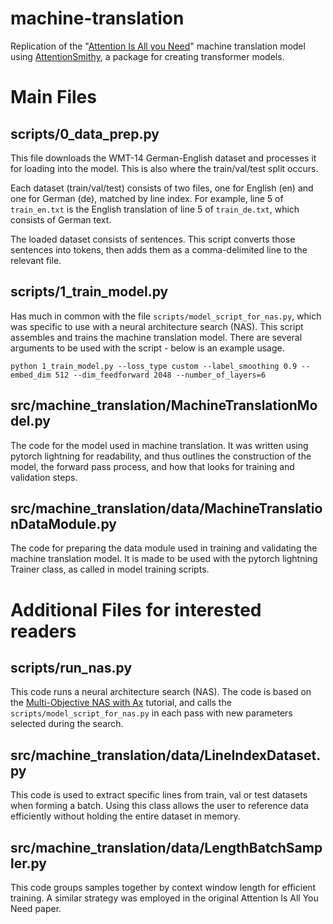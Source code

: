 # machine-translation
Replication of the "[Attention Is All you Need](https://arxiv.org/abs/1706.03762)" machine translation model using [AttentionSmithy](https://github.com/xomicsdatascience/AttentionSmithy), a package for creating transformer models.

# Main Files
## scripts/0_data_prep.py
This file downloads the WMT-14 German-English dataset and processes it for loading into the model. This is also where the train/val/test split occurs. 

Each dataset (train/val/test) consists of two files, one for English (en) and one for German (de), matched by line index. For example, line 5 of `train_en.txt` is the English translation of line 5 of `train_de.txt`, which consists of German text.

The loaded dataset consists of sentences. This script converts those sentences into tokens, then adds them as a comma-delimited line to the relevant file.

## scripts/1_train_model.py
Has much in common with the file `scripts/model_script_for_nas.py`, which was specific to use with a neural architecture search (NAS). This script assembles and trains the machine translation model. There are several arguments to be used with the script - below is an example usage.

`python 1_train_model.py --loss_type custom --label_smoothing 0.9 --embed_dim 512 --dim_feedforward 2048 --number_of_layers=6`

## src/machine_translation/MachineTranslationModel.py
The code for the model used in machine translation. It was written using pytorch lightning for readability, and thus outlines the construction of the model, the forward pass process, and how that looks for training and validation steps.

## src/machine_translation/data/MachineTranslationDataModule.py
The code for preparing the data module used in training and validating the machine translation model. It is made to be used with the pytorch lightning Trainer class, as called in model training scripts.

# Additional Files for interested readers
## scripts/run_nas.py
This code runs a neural architecture search (NAS). The code is based on the [Multi-Objective NAS with Ax](https://pytorch.org/tutorials/intermediate/ax_multiobjective_nas_tutorial.html) tutorial, and calls the `scripts/model_script_for_nas.py` in each pass with new parameters selected during the search.

## src/machine_translation/data/LineIndexDataset.py
This code is used to extract specific lines from train, val or test datasets when forming a batch. Using this class allows the user to reference data efficiently without holding the entire dataset in memory.

## src/machine_translation/data/LengthBatchSampler.py
This code groups samples together by context window length for efficient training. A similar strategy was employed in the original Attention Is All You Need paper.
